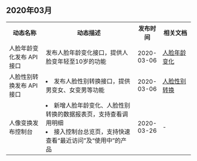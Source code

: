 ## 2020年03月
<table>
     <tr>
         <th width=20%>动态名称</th>  
         <th width=50%>动态描述</th>  
         <th width=13%>发布时间</th> 
				 <th width=18%>相关文档</th> 
     </tr>
  <tr>      
       <td>人脸年龄变化发布 API 接口</td>   
      <td>发布人脸年龄变化接口，提供人脸变年轻至10岁的功能</td>   
      <td> 2020-03-06 </td>   
			<td><a href="https://cloud.tencent.com/document/product/1202/41968">人脸年龄变化</a></td>  
     </tr> 
  <tr>      
       <td>人脸性别转换发布 API 接口</td>   
      <td><li>发布人脸性别转换接口，提供男变女、女变男等功能</td>   
      <td> 2020-03-06 </td>   
			<td><a href="https://cloud.tencent.com/document/product/1202/41967">人脸性别转换</a></td>  
     </tr> 
  <tr>      
       <td>人像变换发布控制台</td>   
      <td><li>新增人脸年龄变化、人脸性别转换的数据报表页，支持查看调用明细 <br><li>接入控制台总览页，支持快速查看“最近访问”及“使用中”的产品</td>   
      <td> 2020-03-26  </td>   
			<td>-</td>  
     </tr> 
</table>
